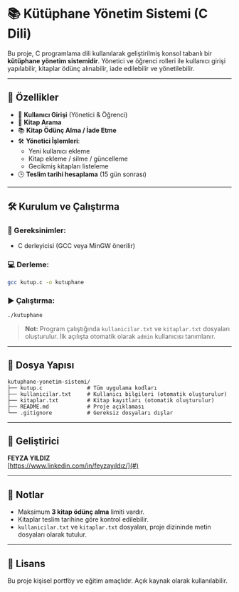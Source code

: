 # 📚 Kütüphane Yönetim Sistemi (C Dili)

Bu proje, C programlama dili kullanılarak geliştirilmiş konsol tabanlı bir **kütüphane yönetim sistemidir**. Yönetici ve öğrenci rolleri ile kullanıcı girişi yapılabilir, kitaplar ödünç alınabilir, iade edilebilir ve yönetilebilir.

---

## 🚀 Özellikler

- 👤 **Kullanıcı Girişi** (Yönetici & Öğrenci)
- 📖 **Kitap Arama**
- 📚 **Kitap Ödünç Alma / İade Etme**
- 🛠️ **Yönetici İşlemleri**:
  - Yeni kullanıcı ekleme
  - Kitap ekleme / silme / güncelleme
  - Gecikmiş kitapları listeleme
- 🕒 **Teslim tarihi hesaplama** (15 gün sonrası)

---

## 🛠️ Kurulum ve Çalıştırma

### 🔧 Gereksinimler:
- C derleyicisi (GCC veya MinGW önerilir)

### 💻 Derleme:

```bash
gcc kutup.c -o kutuphane
```

### ▶️ Çalıştırma:

```bash
./kutuphane
```

> **Not:** Program çalıştığında `kullanicilar.txt` ve `kitaplar.txt` dosyaları oluşturulur. İlk açılışta otomatik olarak `admin` kullanıcısı tanımlanır.

---

## 📂 Dosya Yapısı

```
kutuphane-yonetim-sistemi/
├── kutup.c              # Tüm uygulama kodları
├── kullanicilar.txt     # Kullanıcı bilgileri (otomatik oluşturulur)
├── kitaplar.txt         # Kitap kayıtları (otomatik oluşturulur)
├── README.md            # Proje açıklaması
└── .gitignore           # Gereksiz dosyaları dışlar
```

---

## 👤 Geliştirici

**FEYZA YILDIZ**  
[https://www.linkedin.com/in/feyzayıldız/](#)

---

## 📌 Notlar

- Maksimum **3 kitap ödünç alma** limiti vardır.
- Kitaplar teslim tarihine göre kontrol edilebilir.
- `kullanicilar.txt` ve `kitaplar.txt` dosyaları, proje dizininde metin dosyaları olarak tutulur.

---

## 🔗 Lisans

Bu proje kişisel portföy ve eğitim amaçlıdır. Açık kaynak olarak kullanılabilir.
